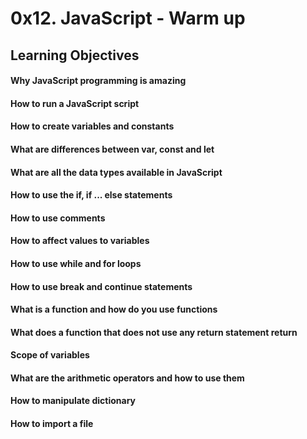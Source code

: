 # 0x12. JavaScript - Warm up
## Learning Objectives

#### Why JavaScript programming is amazing
#### How to run a JavaScript script
#### How to create variables and constants
#### What are differences between var, const and let
#### What are all the data types available in JavaScript
#### How to use the if, if ... else statements
#### How to use comments
#### How to affect values to variables
#### How to use while and for loops
#### How to use break and continue statements
#### What is a function and how do you use functions
#### What does a function that does not use any return statement return
#### Scope of variables
#### What are the arithmetic operators and how to use them
#### How to manipulate dictionary
#### How to import a file